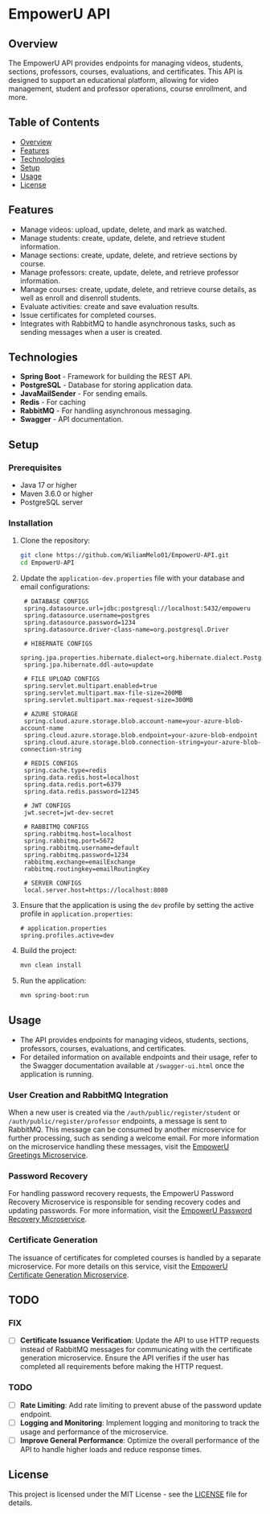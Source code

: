 # EmpowerU API

## Overview

The EmpowerU API provides endpoints for managing videos, students, sections, professors, courses, evaluations, and certificates. This API is designed to support an educational platform, allowing for video management, student and professor operations, course enrollment, and more.

## Table of Contents
- [Overview](#overview)
- [Features](#features)
- [Technologies](#technologies)
- [Setup](#setup)
- [Usage](#usage)
- [License](#license)

## Features

- Manage videos: upload, update, delete, and mark as watched.
- Manage students: create, update, delete, and retrieve student information.
- Manage sections: create, update, delete, and retrieve sections by course.
- Manage professors: create, update, delete, and retrieve professor information.
- Manage courses: create, update, delete, and retrieve course details, as well as enroll and disenroll students.
- Evaluate activities: create and save evaluation results.
- Issue certificates for completed courses.
- Integrates with RabbitMQ to handle asynchronous tasks, such as sending messages when a user is created.


## Technologies

- **Spring Boot** - Framework for building the REST API.
- **PostgreSQL** - Database for storing application data.
- **JavaMailSender** - For sending emails.
- **Redis** - For caching
- **RabbitMQ** - For handling asynchronous messaging.
- **Swagger** - API documentation.

## Setup

### Prerequisites

- Java 17 or higher
- Maven 3.6.0 or higher
- PostgreSQL server

### Installation

1. Clone the repository:

    ```bash
    git clone https://github.com/WiliamMelo01/EmpowerU-API.git
    cd EmpowerU-API
    ```

2. Update the `application-dev.properties` file with your database and email configurations:

   ```properties
    # DATABASE CONFIGS
    spring.datasource.url=jdbc:postgresql://localhost:5432/empoweru
    spring.datasource.username=postgres
    spring.datasource.password=1234
    spring.datasource.driver-class-name=org.postgresql.Driver

    # HIBERNATE CONFIGS
    spring.jpa.properties.hibernate.dialect=org.hibernate.dialect.PostgreSQLDialect
    spring.jpa.hibernate.ddl-auto=update

    # FILE UPLOAD CONFIGS
    spring.servlet.multipart.enabled=true
    spring.servlet.multipart.max-file-size=200MB
    spring.servlet.multipart.max-request-size=300MB

    # AZURE STORAGE
    spring.cloud.azure.storage.blob.account-name=your-azure-blob-account-name
    spring.cloud.azure.storage.blob.endpoint=your-azure-blob-endpoint
    spring.cloud.azure.storage.blob.connection-string=your-azure-blob-connection-string

    # REDIS CONFIGS
    spring.cache.type=redis
    spring.data.redis.host=localhost
    spring.data.redis.port=6379
    spring.data.redis.password=12345

    # JWT CONFIGS
    jwt.secret=jwt-dev-secret

    # RABBITMQ CONFIGS
    spring.rabbitmq.host=localhost
    spring.rabbitmq.port=5672
    spring.rabbitmq.username=default
    spring.rabbitmq.password=1234
    rabbitmq.exchange=emailExchange
    rabbitmq.routingkey=emailRoutingKey

    # SERVER CONFIGS
    local.server.host=https://localhost:8080
    ```

3. Ensure that the application is using the `dev` profile by setting the active profile in `application.properties`:

    ```properties
    # application.properties
    spring.profiles.active=dev
    ```

4. Build the project:

    ```bash
    mvn clean install
    ```

5. Run the application:

    ```bash
    mvn spring-boot:run
    ```
    
## Usage

- The API provides endpoints for managing videos, students, sections, professors, courses, evaluations, and certificates.
- For detailed information on available endpoints and their usage, refer to the Swagger documentation available at `/swagger-ui.html` once the application is running.

### User Creation and RabbitMQ Integration

When a new user is created via the `/auth/public/register/student` or `/auth/public/register/professor` endpoints, a message is sent to RabbitMQ. This message can be consumed by another microservice for further processing, such as sending a welcome email. For more information on the microservice handling these messages, visit the [EmpowerU Greetings Microservice](https://github.com/WiliamMelo01/EmpowerUGreettingsMicroService).

### Password Recovery

For handling password recovery requests, the EmpowerU Password Recovery Microservice is responsible for sending recovery codes and updating passwords. For more information, visit the [EmpowerU Password Recovery Microservice](https://github.com/WiliamMelo01/EmpowerUPasswordRecoveryMicroService).

### Certificate Generation

The issuance of certificates for completed courses is handled by a separate microservice. For more details on this service, visit the [EmpowerU Certificate Generation Microservice](https://github.com/WiliamMelo01/EmpowerUCertificateMicroService).

## TODO

### FIX

- [ ] **Certificate Issuance Verification**: Update the API to use HTTP requests instead of RabbitMQ messages for communicating with the certificate generation microservice. Ensure the API verifies if the user has completed all requirements before making the HTTP request.

### TODO
- [ ] **Rate Limiting**: Add rate limiting to prevent abuse of the password update endpoint.
- [ ] **Logging and Monitoring**: Implement logging and monitoring to track the usage and performance of the microservice.
- [ ] **Improve General Performance**: Optimize the overall performance of the API to handle higher loads and reduce response times.

## License

This project is licensed under the MIT License - see the [LICENSE](LICENSE) file for details.
